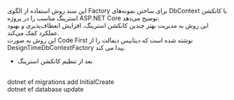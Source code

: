 این سند روش استفاده از الگوی Factory برای ساختن نمونه‌های DbContext با کانکشن استرینگ مناسب را در پروژه ASP.NET Core توضیح می‌دهد.
<br>
این روش به مدیریت بهتر چندین کانکشن استرینگ، افزایش انعطاف‌پذیری و بهبود عملکرد کمک می‌کند.
<br>
این روش به صورت Code First نوشته شده است که دیتابیس دیفالت را از DesignTimeDbContextFactory پیدا می کند.
<br>
* بعد از تنظیم کانکشن استرینگ
<br>
dotnet ef migrations add InitialCreate
<br>
dotnet ef database update
